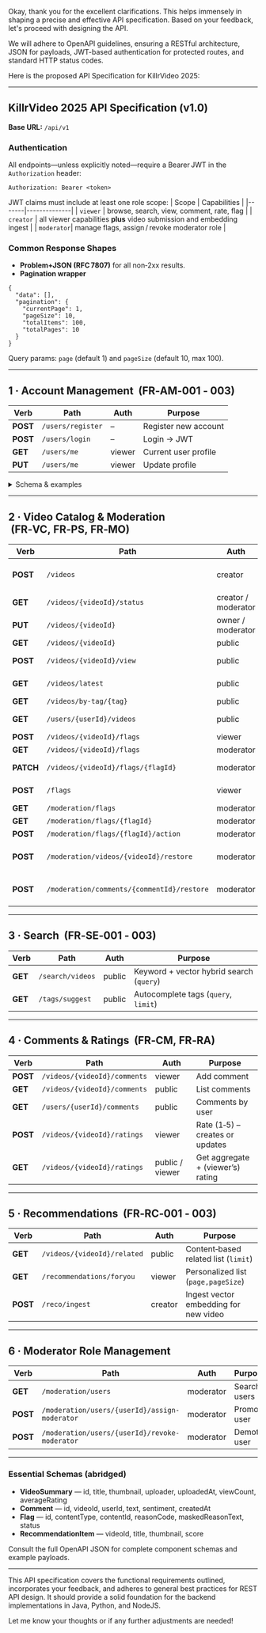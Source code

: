 Okay, thank you for the excellent clarifications. This helps immensely in shaping a precise and effective API specification. Based on your feedback, let's proceed with designing the API.

We will adhere to OpenAPI guidelines, ensuring a RESTful architecture, JSON for payloads, JWT-based authentication for protected routes, and standard HTTP status codes.

Here is the proposed API Specification for KillrVideo 2025:

---
## KillrVideo 2025 API Specification (v1.0)

**Base URL:** `/api/v1`

### Authentication
All endpoints—unless explicitly noted—require a Bearer JWT in the `Authorization` header:
```
Authorization: Bearer <token>
```
JWT claims must include at least one role scope:
| Scope | Capabilities |
|-------|--------------|
| `viewer`   | browse, search, view, comment, rate, flag |
| `creator`  | all viewer capabilities **plus** video submission and embedding ingest |
| `moderator`| manage flags, assign / revoke moderator role |

### Common Response Shapes
* **Problem+JSON (RFC 7807)** for all non‑2xx results.
* **Pagination wrapper**
```jsonc
{
  "data": [],
  "pagination": {
    "currentPage": 1,
    "pageSize": 10,
    "totalItems": 100,
    "totalPages": 10
  }
}
```
Query params: `page` (default 1) and `pageSize` (default 10, max 100).

---
## 1 · Account Management  (FR‑AM‑001 ‑ 003)

| Verb | Path | Auth | Purpose |
|------|------|------|---------|
| **POST** | `/users/register` | – | Register new account |
| **POST** | `/users/login` | – | Login → JWT |
| **GET**  | `/users/me` | viewer | Current user profile |
| **PUT**  | `/users/me` | viewer | Update profile |

<details><summary>Schema & examples</summary>

#### 1.1 User Registration
`POST /users/register`
```jsonc
{ "firstName": "John", "lastName": "Doe", "email": "j@example.com", "password": "P@ssw0rd" }
```
Success → `201 Created`
```jsonc
{ "userId": "uuid", "firstName": "John", "lastName": "Doe", "email": "j@example.com" }
```

#### 1.2 User Login
`POST /users/login`
```jsonc
{ "email": "j@example.com", "password": "P@ssw0rd" }
```
Success → `200 OK`
```jsonc
{ "token": "jwt", "user": { "userId": "uuid", "firstName": "John", "lastName": "Doe", "email": "j@example.com", "roles": ["creator"] } }
```
</details>

---
## 2 · Video Catalog & Moderation  (FR‑VC, FR‑PS, FR‑MO)

| Verb | Path | Auth | Notes |
|------|------|------|-------|
| **POST** | `/videos` | creator | Submit YouTube URL (async processing) |
| **GET**  | `/videos/{videoId}/status` | creator / moderator | Processing status |
| **PUT**  | `/videos/{videoId}` | owner / moderator | Update details |
| **GET**  | `/videos/{videoId}` | public | Video details |
| **POST** | `/videos/{videoId}/view` | public | Record playback view (204) |
| **GET**  | `/videos/latest` | public | Latest videos (paginated) |
| **GET**  | `/videos/by-tag/{tag}` | public | Videos by tag |
| **GET**  | `/users/{userId}/videos` | public | Videos by uploader |
| **POST** | `/videos/{videoId}/flags` | viewer | Flag video |
| **GET**  | `/videos/{videoId}/flags` | moderator | List flags |
| **PATCH** | `/videos/{videoId}/flags/{flagId}` | moderator | Unmask / approve / reject |
| **POST** | `/flags` | viewer | Generic flag (video/comment) |
| **GET**  | `/moderation/flags` | moderator | Flag inbox |
| **GET**  | `/moderation/flags/{flagId}` | moderator | Flag details |
| **POST** | `/moderation/flags/{flagId}/action` | moderator | Act on flag |
| **POST** | `/moderation/videos/{videoId}/restore` | moderator | Restore soft‑deleted video |
| **POST** | `/moderation/comments/{commentId}/restore` | moderator | Restore soft‑deleted comment |

---
## 3 · Search  (FR‑SE‑001 ‑ 003)
| Verb | Path | Auth | Purpose |
|------|------|------|---------|
| **GET** | `/search/videos` | public | Keyword + vector hybrid search (`query`) |
| **GET** | `/tags/suggest` | public | Autocomplete tags (`query`, `limit`) |

---
## 4 · Comments & Ratings  (FR‑CM, FR‑RA)
| Verb | Path | Auth | Purpose |
|------|------|------|---------|
| **POST** | `/videos/{videoId}/comments` | viewer | Add comment |
| **GET**  | `/videos/{videoId}/comments` | public | List comments |
| **GET**  | `/users/{userId}/comments` | public | Comments by user |
| **POST** | `/videos/{videoId}/ratings` | viewer | Rate (1‑5) – creates or updates |
| **GET**  | `/videos/{videoId}/ratings` | public / viewer | Get aggregate + (viewer’s) rating |

---
## 5 · Recommendations  (FR‑RC‑001 ‑ 003)
| Verb | Path | Auth | Purpose |
|------|------|------|---------|
| **GET** | `/videos/{videoId}/related` | public | Content‑based related list (`limit`) |
| **GET** | `/recommendations/foryou` | viewer | Personalized list (`page,pageSize`) |
| **POST** | `/reco/ingest` | creator | Ingest vector embedding for new video |

---
## 6 · Moderator Role Management
| Verb | Path | Auth | Purpose |
|------|------|------|---------|
| **GET** | `/moderation/users` | moderator | Search users |
| **POST** | `/moderation/users/{userId}/assign-moderator` | moderator | Promote user |
| **POST** | `/moderation/users/{userId}/revoke-moderator` | moderator | Demote user |

---
### Essential Schemas (abridged)
* **VideoSummary** — id, title, thumbnail, uploader, uploadedAt, viewCount, averageRating
* **Comment** — id, videoId, userId, text, sentiment, createdAt
* **Flag** — id, contentType, contentId, reasonCode, maskedReasonText, status
* **RecommendationItem** — videoId, title, thumbnail, score

Consult the full OpenAPI JSON for complete component schemas and example payloads.

---

This API specification covers the functional requirements outlined, incorporates your feedback, and adheres to general best practices for REST API design. It should provide a solid foundation for the backend implementations in Java, Python, and NodeJS.

Let me know your thoughts or if any further adjustments are needed!